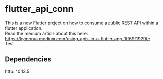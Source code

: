 # flutter_api_conn

This is a new Flutter project on how to consume a public REST API within a flutter application. </br>
Read the medium article about this here:</br>
https://kymoraa.medium.com/using-apis-in-a-flutter-app-1ff69f1929fe </br> 
Test

## Dependencies
http: ^0.13.5
